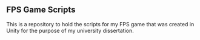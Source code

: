 ## FPS Game Scripts
This is a repository to hold the scripts for my FPS game that was created in Unity for the purpose of my university dissertation.
